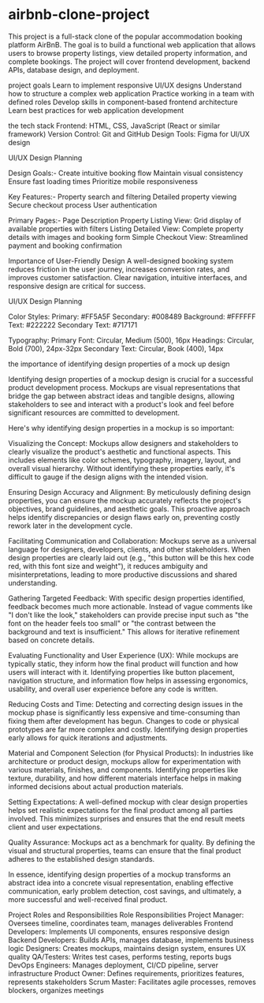 # airbnb-clone-project
This project is a full-stack clone of the popular accommodation booking platform AirBnB. The goal is to build a functional web application that allows users to browse property listings, view detailed property information, and complete bookings. The project will cover frontend development, backend APIs, database design, and deployment.

project goals
Learn to implement responsive UI/UX designs
Understand how to structure a complex web application
Practice working in a team with defined roles
Develop skills in component-based frontend architecture
Learn best practices for web application development

the tech stack
Frontend: HTML, CSS, JavaScript (React or similar framework)
Version Control: Git and GitHub
Design Tools: Figma for UI/UX design


UI/UX Design Planning

Design Goals:-
Create intuitive booking flow
Maintain visual consistency
Ensure fast loading times
Prioritize mobile responsiveness

Key Features:-
Property search and filtering
Detailed property viewing
Secure checkout process
User authentication

Primary Pages:-
Page	Description
Property Listing View: 	Grid display of available properties with filters
Listing Detailed View:	Complete property details with images and booking form
Simple Checkout View:	Streamlined payment and booking confirmation

Importance of User-Friendly Design
A well-designed booking system reduces friction in the user journey, increases conversion rates, and improves customer satisfaction. Clear navigation, intuitive interfaces, and responsive design are critical for success.

UI/UX Design Planning

Color Styles:
Primary: #FF5A5F
Secondary: #008489
Background: #FFFFFF
Text: #222222
Secondary Text: #717171

Typography:
Primary Font: Circular, Medium (500), 16px
Headings: Circular, Bold (700), 24px-32px
Secondary Text: Circular, Book (400), 14px


the importance of identifying design properties of a mock up design

Identifying design properties of a mockup design is crucial for a successful product development process. Mockups are visual representations that bridge the gap between abstract ideas and tangible designs, allowing stakeholders to see and interact with a product's look and feel before significant resources are committed to development.

Here's why identifying design properties in a mockup is so important:

Visualizing the Concept: Mockups allow designers and stakeholders to clearly visualize the product's aesthetic and functional aspects. This includes elements like color schemes, typography, imagery, layout, and overall visual hierarchy. Without identifying these properties early, it's difficult to gauge if the design aligns with the intended vision.

Ensuring Design Accuracy and Alignment: By meticulously defining design properties, you can ensure the mockup accurately reflects the project's objectives, brand guidelines, and aesthetic goals. This proactive approach helps identify discrepancies or design flaws early on, preventing costly rework later in the development cycle.

Facilitating Communication and Collaboration: Mockups serve as a universal language for designers, developers, clients, and other stakeholders. When design properties are clearly laid out (e.g., "this button will be this hex code red, with this font size and weight"), it reduces ambiguity and misinterpretations, leading to more productive discussions and shared understanding.

Gathering Targeted Feedback: With specific design properties identified, feedback becomes much more actionable. Instead of vague comments like "I don't like the look," stakeholders can provide precise input such as "the font on the header feels too small" or "the contrast between the background and text is insufficient." This allows for iterative refinement based on concrete details.

Evaluating Functionality and User Experience (UX): While mockups are typically static, they inform how the final product will function and how users will interact with it. Identifying properties like button placement, navigation structure, and information flow helps in assessing ergonomics, usability, and overall user experience before any code is written.

Reducing Costs and Time: Detecting and correcting design issues in the mockup phase is significantly less expensive and time-consuming than fixing them after development has begun. Changes to code or physical prototypes are far more complex and costly. Identifying design properties early allows for quick iterations and adjustments.

Material and Component Selection (for Physical Products): In industries like architecture or product design, mockups allow for experimentation with various materials, finishes, and components. Identifying properties like texture, durability, and how different materials interface helps in making informed decisions about actual production materials.

Setting Expectations: A well-defined mockup with clear design properties helps set realistic expectations for the final product among all parties involved. This minimizes surprises and ensures that the end result meets client and user expectations.

Quality Assurance: Mockups act as a benchmark for quality. By defining the visual and structural properties, teams can ensure that the final product adheres to the established design standards.

In essence, identifying design properties of a mockup transforms an abstract idea into a concrete visual representation, enabling effective communication, early problem detection, cost savings, and ultimately, a more successful and well-received final product.


Project Roles and Responsibilities
Role                          	Responsibilities
Project Manager:     	Oversees timeline, coordinates team, manages deliverables
Frontend Developers:	Implements UI components, ensures responsive design
Backend Developers:  	Builds APIs, manages database, implements business logic
Designers:	          Creates mockups, maintains design system, ensures UX quality
QA/Testers:	          Writes test cases, performs testing, reports bugs
DevOps Engineers:	    Manages deployment, CI/CD pipeline, server infrastructure
Product Owner:	      Defines requirements, prioritizes features, represents stakeholders
Scrum Master:       	Facilitates agile processes, removes blockers, organizes meetings

